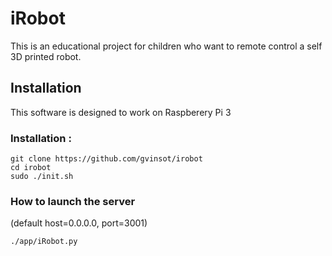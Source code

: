 # iRobot

This is an educational project for children who want to remote control a self 3D printed robot.

## Installation <a name="installation"></a>

This software is designed to work on Raspberery Pi 3

### Installation :

```
git clone https://github.com/gvinsot/irobot
cd irobot
sudo ./init.sh
```

### How to launch the server 
(default host=0.0.0.0, port=3001)

```shell
./app/iRobot.py
```
